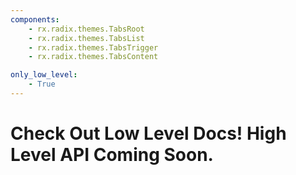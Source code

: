 ```yaml
---
components:
    - rx.radix.themes.TabsRoot
    - rx.radix.themes.TabsList
    - rx.radix.themes.TabsTrigger
    - rx.radix.themes.TabsContent

only_low_level:
    - True
---
```



# Check Out Low Level Docs! High Level API Coming Soon.
